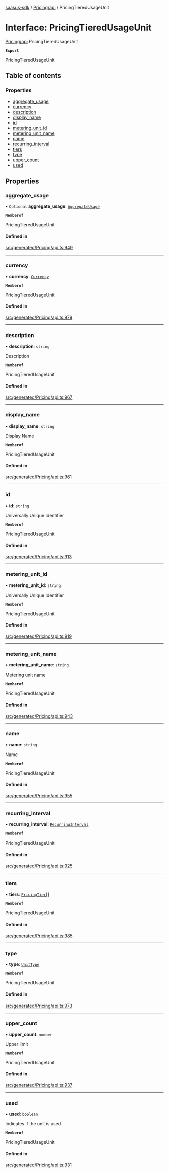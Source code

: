 [saasus-sdk](../README.md) / [Pricing/api](../modules/Pricing_api.md) / PricingTieredUsageUnit

# Interface: PricingTieredUsageUnit

[Pricing/api](../modules/Pricing_api.md).PricingTieredUsageUnit

**`Export`**

PricingTieredUsageUnit

## Table of contents

### Properties

- [aggregate\_usage](Pricing_api.PricingTieredUsageUnit.md#aggregate_usage)
- [currency](Pricing_api.PricingTieredUsageUnit.md#currency)
- [description](Pricing_api.PricingTieredUsageUnit.md#description)
- [display\_name](Pricing_api.PricingTieredUsageUnit.md#display_name)
- [id](Pricing_api.PricingTieredUsageUnit.md#id)
- [metering\_unit\_id](Pricing_api.PricingTieredUsageUnit.md#metering_unit_id)
- [metering\_unit\_name](Pricing_api.PricingTieredUsageUnit.md#metering_unit_name)
- [name](Pricing_api.PricingTieredUsageUnit.md#name)
- [recurring\_interval](Pricing_api.PricingTieredUsageUnit.md#recurring_interval)
- [tiers](Pricing_api.PricingTieredUsageUnit.md#tiers)
- [type](Pricing_api.PricingTieredUsageUnit.md#type)
- [upper\_count](Pricing_api.PricingTieredUsageUnit.md#upper_count)
- [used](Pricing_api.PricingTieredUsageUnit.md#used)

## Properties

### aggregate\_usage

• `Optional` **aggregate\_usage**: [`AggregateUsage`](../enums/Pricing_api.AggregateUsage.md)

**`Memberof`**

PricingTieredUsageUnit

#### Defined in

[src/generated/Pricing/api.ts:949](https://github.com/saasus-platform/saasus-sdk-javascript/blob/997c544/src/generated/Pricing/api.ts#L949)

___

### currency

• **currency**: [`Currency`](../enums/Pricing_api.Currency.md)

**`Memberof`**

PricingTieredUsageUnit

#### Defined in

[src/generated/Pricing/api.ts:979](https://github.com/saasus-platform/saasus-sdk-javascript/blob/997c544/src/generated/Pricing/api.ts#L979)

___

### description

• **description**: `string`

Description

**`Memberof`**

PricingTieredUsageUnit

#### Defined in

[src/generated/Pricing/api.ts:967](https://github.com/saasus-platform/saasus-sdk-javascript/blob/997c544/src/generated/Pricing/api.ts#L967)

___

### display\_name

• **display\_name**: `string`

Display Name

**`Memberof`**

PricingTieredUsageUnit

#### Defined in

[src/generated/Pricing/api.ts:961](https://github.com/saasus-platform/saasus-sdk-javascript/blob/997c544/src/generated/Pricing/api.ts#L961)

___

### id

• **id**: `string`

Universally Unique Identifier

**`Memberof`**

PricingTieredUsageUnit

#### Defined in

[src/generated/Pricing/api.ts:913](https://github.com/saasus-platform/saasus-sdk-javascript/blob/997c544/src/generated/Pricing/api.ts#L913)

___

### metering\_unit\_id

• **metering\_unit\_id**: `string`

Universally Unique Identifier

**`Memberof`**

PricingTieredUsageUnit

#### Defined in

[src/generated/Pricing/api.ts:919](https://github.com/saasus-platform/saasus-sdk-javascript/blob/997c544/src/generated/Pricing/api.ts#L919)

___

### metering\_unit\_name

• **metering\_unit\_name**: `string`

Metering unit name

**`Memberof`**

PricingTieredUsageUnit

#### Defined in

[src/generated/Pricing/api.ts:943](https://github.com/saasus-platform/saasus-sdk-javascript/blob/997c544/src/generated/Pricing/api.ts#L943)

___

### name

• **name**: `string`

Name

**`Memberof`**

PricingTieredUsageUnit

#### Defined in

[src/generated/Pricing/api.ts:955](https://github.com/saasus-platform/saasus-sdk-javascript/blob/997c544/src/generated/Pricing/api.ts#L955)

___

### recurring\_interval

• **recurring\_interval**: [`RecurringInterval`](../enums/Pricing_api.RecurringInterval.md)

**`Memberof`**

PricingTieredUsageUnit

#### Defined in

[src/generated/Pricing/api.ts:925](https://github.com/saasus-platform/saasus-sdk-javascript/blob/997c544/src/generated/Pricing/api.ts#L925)

___

### tiers

• **tiers**: [`PricingTier`](Pricing_api.PricingTier.md)[]

**`Memberof`**

PricingTieredUsageUnit

#### Defined in

[src/generated/Pricing/api.ts:985](https://github.com/saasus-platform/saasus-sdk-javascript/blob/997c544/src/generated/Pricing/api.ts#L985)

___

### type

• **type**: [`UnitType`](../enums/Pricing_api.UnitType.md)

**`Memberof`**

PricingTieredUsageUnit

#### Defined in

[src/generated/Pricing/api.ts:973](https://github.com/saasus-platform/saasus-sdk-javascript/blob/997c544/src/generated/Pricing/api.ts#L973)

___

### upper\_count

• **upper\_count**: `number`

Upper limit

**`Memberof`**

PricingTieredUsageUnit

#### Defined in

[src/generated/Pricing/api.ts:937](https://github.com/saasus-platform/saasus-sdk-javascript/blob/997c544/src/generated/Pricing/api.ts#L937)

___

### used

• **used**: `boolean`

Indicates if the unit is used

**`Memberof`**

PricingTieredUsageUnit

#### Defined in

[src/generated/Pricing/api.ts:931](https://github.com/saasus-platform/saasus-sdk-javascript/blob/997c544/src/generated/Pricing/api.ts#L931)
